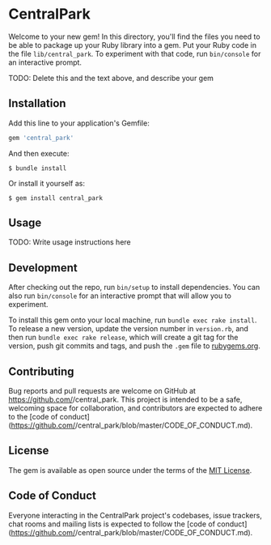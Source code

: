 # CentralPark

Welcome to your new gem! In this directory, you'll find the files you need to be able to package up your Ruby library into a gem. Put your Ruby code in the file `lib/central_park`. To experiment with that code, run `bin/console` for an interactive prompt.

TODO: Delete this and the text above, and describe your gem

## Installation

Add this line to your application's Gemfile:

```ruby
gem 'central_park'
```

And then execute:

    $ bundle install

Or install it yourself as:

    $ gem install central_park

## Usage

TODO: Write usage instructions here

## Development

After checking out the repo, run `bin/setup` to install dependencies. You can also run `bin/console` for an interactive prompt that will allow you to experiment.

To install this gem onto your local machine, run `bundle exec rake install`. To release a new version, update the version number in `version.rb`, and then run `bundle exec rake release`, which will create a git tag for the version, push git commits and tags, and push the `.gem` file to [rubygems.org](https://rubygems.org).

## Contributing

Bug reports and pull requests are welcome on GitHub at https://github.com/<github username>/central_park. This project is intended to be a safe, welcoming space for collaboration, and contributors are expected to adhere to the [code of conduct](https://github.com/<github username>/central_park/blob/master/CODE_OF_CONDUCT.md).


## License

The gem is available as open source under the terms of the [MIT License](https://opensource.org/licenses/MIT).

## Code of Conduct

Everyone interacting in the CentralPark project's codebases, issue trackers, chat rooms and mailing lists is expected to follow the [code of conduct](https://github.com/<github username>/central_park/blob/master/CODE_OF_CONDUCT.md).
